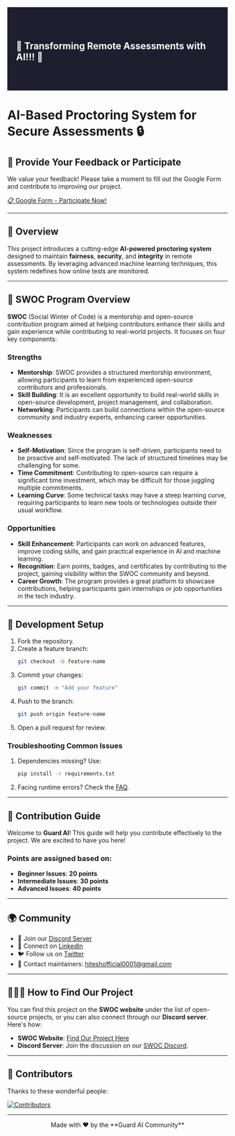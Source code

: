 <div style="display: flex; align-items: center; justify-content: center; padding: 20px; background-color: #1e1e2f; color: white; height: 150px;">
    <h2>🎉 Transforming Remote Assessments with AI!!! 🎉</h2>
</div>

# AI-Based Proctoring System for Secure Assessments 🔒

## 📄 Provide Your Feedback or Participate

We value your feedback! Please take a moment to fill out the Google Form and contribute to improving our project.

[📋 Google Form - Participate Now!](https://docs.google.com/forms/d/e/1FAIpQLSdqqOSG82asLvwYaL6YfR35y2m6t_x_j7SHeS3W4636mzM-oQ/viewform?usp=dialog)

---

## 🌟 Overview

This project introduces a cutting-edge **AI-powered proctoring system** designed to maintain **fairness**, **security**, and **integrity** in remote assessments. By leveraging advanced machine learning techniques, this system redefines how online tests are monitored.

---

## 🚀 SWOC Program Overview

**SWOC** (Social Winter of Code) is a mentorship and open-source contribution program aimed at helping contributors enhance their skills and gain experience while contributing to real-world projects. It focuses on four key components:

### Strengths
- **Mentorship**: SWOC provides a structured mentorship environment, allowing participants to learn from experienced open-source contributors and professionals.
- **Skill Building**: It is an excellent opportunity to build real-world skills in open-source development, project management, and collaboration.
- **Networking**: Participants can build connections within the open-source community and industry experts, enhancing career opportunities.

### Weaknesses
- **Self-Motivation**: Since the program is self-driven, participants need to be proactive and self-motivated. The lack of structured timelines may be challenging for some.
- **Time Commitment**: Contributing to open-source can require a significant time investment, which may be difficult for those juggling multiple commitments.
- **Learning Curve**: Some technical tasks may have a steep learning curve, requiring participants to learn new tools or technologies outside their usual workflow.

### Opportunities
- **Skill Enhancement**: Participants can work on advanced features, improve coding skills, and gain practical experience in AI and machine learning.
- **Recognition**: Earn points, badges, and certificates by contributing to the project, gaining visibility within the SWOC community and beyond.
- **Career Growth**: The program provides a great platform to showcase contributions, helping participants gain internships or job opportunities in the tech industry.

---

## 🔧 Development Setup

1. Fork the repository.
2. Create a feature branch:
    ```bash
    git checkout -b feature-name
    ```
3. Commit your changes:
    ```bash
    git commit -m "Add your feature"
    ```
4. Push to the branch:
    ```bash
    git push origin feature-name
    ```
5. Open a pull request for review.

### Troubleshooting Common Issues

1. Dependencies missing? Use:
    ```bash
    pip install -r requirements.txt
    ```
2. Facing runtime errors? Check the [FAQ](FAQ.md).

---

## 🔧 Contribution Guide

Welcome to **Guard AI**! This guide will help you contribute effectively to the project. We are excited to have you here!

### Points are assigned based on:

- **Beginner Issues**: **20 points**
- **Intermediate Issues**: **30 points**
- **Advanced Issues**: **40 points**

---

## 🌍 Community

- 💬 Join our [Discord Server](https://discord.gg/pBasetQn)
- 🔗 Connect on [LinkedIn](https://www.linkedin.com/in/hitesh-kumar-aiml/)
- 🐦 Follow us on [Twitter](https://x.com/Hitesh_0003)
- 📧 Contact maintainers: [hiteshofficial0001@gmail.com](mailto:hiteshofficial0001@gmail.com)

---

## 🧑‍🤝‍🧑 How to Find Our Project

You can find this project on the **SWOC website** under the list of open-source projects, or you can also connect through our **Discord server**. Here's how:

- **SWOC Website**: [Find Our Project Here](https://www.swocwebsite.com)
- **Discord Server**: Join the discussion on our [SWOC Discord](https://discord.gg/wyeWZ2zP).

---

## 🌟 Contributors

Thanks to these wonderful people:

<a href="https://github.com/Hiteshydv001/Guard-AI/graphs/contributors">
  <img src="https://contrib.rocks/image?repo=Hiteshydv001/Guard-AI" alt="Contributors" />
</a>

---

<div align="center">
    Made with ❤️ by the **Guard AI Community**
</div>
